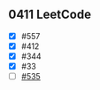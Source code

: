 ## 0411 LeetCode

- [x] #557
- [x] #412
- [x] #344
- [x] #33
- [ ] [#535](https://leetcode.com/problems/encode-and-decode-tinyurl)